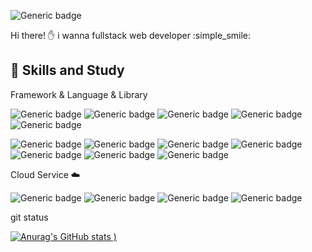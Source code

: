 ![Generic badge](https://img.shields.io/badge/-SungMin_Yang-5F00FF?style=flat&logo=Github)

Hi there! :raised_hand: i wanna fullstack web developer :simple_smile:

## 🌟 Skills and Study
Framework & Language & Library

![Generic badge](https://img.shields.io/badge/-Angular-FF0000?style=flat&logo=Angular)
![Generic badge](https://img.shields.io/badge/-Typescript-0100FF?style=flat&logo=Typescript)
![Generic badge](https://img.shields.io/badge/-Javascript-FFE400?style=flat&logo=Javascript&logoColor=black)
![Generic badge](https://img.shields.io/badge/-ReactiveX-D941C5?style=flat&logo=Reactivex)
![Generic badge](https://img.shields.io/badge/-Bootstrap-5F00FF?style=flat&logo=bootstrap&logoColor=white)

![Generic badge](https://img.shields.io/badge/-Java-FF5E00?style=flat&logo=Java)
![Generic badge](https://img.shields.io/badge/-Spring-22741C?style=flat&logo=Spring)
![Generic badge](https://img.shields.io/badge/-SpringBoot-22741C?style=flat&logo=SpringBoot)
![Generic badge](https://img.shields.io/badge/-Python-8C8C8C?style=flat&logo=Python)
![Generic badge](https://img.shields.io/badge/-Selenium-47C83E?style=flat&logo=Selenium&logoColor=black)
![Generic badge](https://img.shields.io/badge/-Git-FF5E00?style=flat&logo=git&logoColor=white)
![Generic badge](https://img.shields.io/badge/-Gitlab-FFBB00?style=flat&logo=gitlab&logoColor=white)

Cloud Service :cloud:

![Generic badge](https://img.shields.io/badge/-aws-FF5E00?style=flat&logo=AmazonAWS)
![Generic badge](https://img.shields.io/badge/-amazon_S3-FF5E00?style=flat&logo=AmazonS3)
![Generic badge](https://img.shields.io/badge/-amazon_RDS-FF5E00?style=flat&logo=AmazonDynamoDB)
![Generic badge](https://img.shields.io/badge/-aws_CloudFront-FF5E00?style=flat&logo=Amazon)

git status 

[![Anurag's GitHub stats](https://github-readme-stats.vercel.app/api?username=Christopher3810&show_icons=true&count_private=true&theme=dark)
)](https://github.com/anuraghazra/github-readme-stats)
<!--
**christopher3810/christopher3810** is a ✨ _special_ ✨ repository because its `README.md` (this file) appears on your GitHub profile.

Here are some ideas to get you started:

- 🔭 I’m currently working on ...
- 🌱 I’m currently learning ...
- 👯 I’m looking to collaborate on ...
- 🤔 I’m looking for help with ...
- 💬 Ask me about ...
- 📫 How to reach me: ...
- 😄 Pronouns: ...
- ⚡ Fun fact: ...
-->
